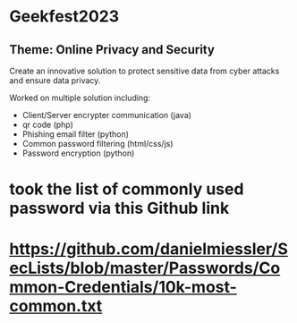 # Geekfest2023

## Theme: Online Privacy and Security
Create an innovative solution to protect sensitive data from cyber attacks and ensure data privacy.

Worked on multiple solution including: <br>
- Client/Server encrypter communication (java)
- qr code (php)
- Phishing email filter (python)
- Common password filtering (html/css/js)
- Password encryption (python) 

# took the list of commonly used password via this Github link
# https://github.com/danielmiessler/SecLists/blob/master/Passwords/Common-Credentials/10k-most-common.txt
